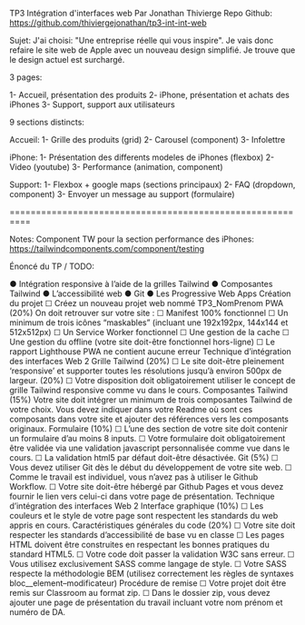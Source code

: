 TP3 Intégration d'interfaces web
Par Jonathan Thivierge
Repo Github: https://github.com/thiviergejonathan/tp3-int-int-web

Sujet: 
J'ai choisi: "Une entreprise réelle qui vous inspire".
Je vais donc refaire le site web de Apple avec un nouveau design simplifié. Je trouve que le design actuel est surchargé.

3 pages:

1- Accueil, présentation des produits
2- iPhone, présentation et achats des iPhones
3- Support, support aux utilisateurs


9 sections distincts:

Accueil:
1- Grille des produits (grid)
2- Carousel (component)
3- Infolettre

iPhone:
1- Présentation des differents modeles de iPhones (flexbox)
2- Video (youtube)
3- Performance (animation, component)

Support:
1- Flexbox + google maps (sections principaux)
2- FAQ (dropdown, component)
3- Envoyer un message au support (formulaire)

==========================================================

Notes:
Component TW pour la section performance des iPhones: https://tailwindcomponents.com/component/testing


Énoncé du TP / TODO:


● Intégration responsive à l’aide de la grilles Tailwind
● Composantes Tailwind
● L’accessibilité web
● Git
● Les Progressive Web Apps
Création du projet
☐ Créez un nouveau projet web nommé TP3_NomPrenom
PWA (20%)
On doit retrouver sur votre site :
☐ Manifest 100% fonctionnel
☐ Un minimum de trois icônes “maskables” (incluant une 192x192px, 144x144 et
512x512px)
☐ Un Service Worker fonctionnel
☐ Une gestion de la cache
☐ Une gestion du offline (votre site doit-être fonctionnel hors-ligne)
☐ Le rapport Lighthouse PWA ne contient aucune erreur
Technique d’intégration des interfaces Web 2
Grille Tailwind (20%)
☐ Le site doit-être pleinement ‘responsive’ et supporter toutes les résolutions jusqu’à
environ 500px de largeur. (20%)
☐ Votre disposition doit obligatoirement utiliser le concept de grille Tailwind responsive
comme vu dans le cours.
Composantes Tailwind (15%)
Votre site doit intégrer un minimum de trois composantes Tailwind de votre choix.
Vous devez indiquer dans votre Readme où sont ces composants dans votre site et ajouter
des références vers les composants originaux.
Formulaire (10%)
☐ L’une des section de votre site doit contenir un formulaire d’au moins 8 inputs.
☐ Votre formulaire doit obligatoirement être validée via une validation javascript
personnalisée comme vue dans le cours.
☐ La validation html5 par défaut doit-être désactivée.
Git (5%)
☐ Vous devez utiliser Git dès le début du développement de votre site web.
☐ Comme le travail est individuel, vous n’avez pas à utiliser le Github Workflow.
☐ Votre site doit-être hébergé par Github Pages et vous devez fournir le lien vers
celui-ci dans votre page de présentation.
Technique d’intégration des interfaces Web 2
Interface graphique (10%)
☐ Les couleurs et le style de votre page sont respectent les standards du web appris en
cours.
Caractéristiques générales du code (20%)
☐ Votre site doit respecter les standards d’accessibilité de base vu en classe
☐ Les pages HTML doivent être construites en respectant les bonnes pratiques du
standard HTML5.
☐ Votre code doit passer la validation W3C sans erreur.
☐ Vous utilisez exclusivement SASS comme langage de style.
☐ Votre SASS respecte la méthodologie BEM (utilisez correctement les règles de
syntaxes bloc__element–modificateur)
Procédure de remise
☐ Votre projet doit être remis sur Classroom au format zip.
☐ Dans le dossier zip, vous devez ajouter une page de présentation du travail incluant
votre nom prénom et numéro de DA.